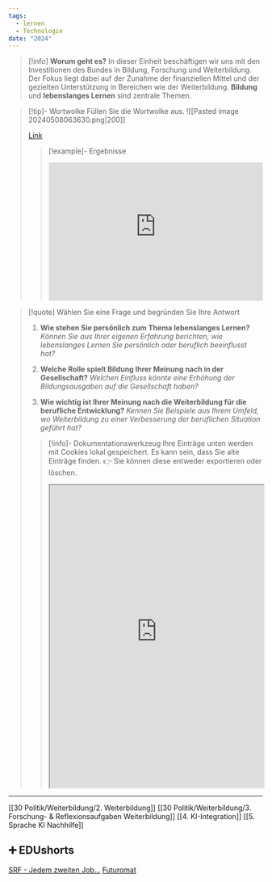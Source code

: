 ```yaml
---
tags:
  - lernen
  - Technologie
date: "2024"
---
```

> [!info] **Worum geht es?**
> In dieser Einheit beschäftigen wir uns mit den Investitionen des Bundes in Bildung, Forschung und Weiterbildung. Der Fokus liegt dabei auf der Zunahme der finanziellen Mittel und der gezielten Unterstützung in Bereichen wie der Weiterbildung. **Bildung** und **lebenslanges Lernen** sind zentrale Themen.

>[!tip]- Wortwolke
>Füllen Sie die Wortwolke aus.
>![[Pasted image 20240508063630.png|200]]
>
>[Link](https://www.menti.com/alsrwdecgdc3)
>>[!example]- Ergebnisse
>><div style='position: relative; padding-bottom: 56.25%; padding-top: 35px; height: 0; overflow: hidden;'><iframe sandbox='allow-scripts allow-same-origin allow-presentation' allowfullscreen='true' allowtransparency='true' frameborder='0' height='315' src='https://www.mentimeter.com/app/presentation/alv4xynedt8y4da9w8mwr2mv2541dksc/embed' style='position: absolute; top: 0; left: 0; width: 100%; height: 100%;' width='420'></iframe></div>


>[!quote] Wählen Sie eine Frage und begründen Sie Ihre Antwort
>1. **Wie stehen Sie persönlich zum Thema lebenslanges Lernen?**
   *Können Sie aus Ihrer eigenen Erfahrung berichten, wie lebenslanges Lernen Sie persönlich oder beruflich beeinflusst hat?*
>
>2. **Welche Rolle spielt Bildung Ihrer Meinung nach in der Gesellschaft?**
   *Welchen Einfluss könnte eine Erhöhung der Bildungsausgaben auf die Gesellschaft haben?*
>
>3. **Wie wichtig ist Ihrer Meinung nach die Weiterbildung für die berufliche Entwicklung?**
   *Kennen Sie Beispiele aus Ihrem Umfeld, wo Weiterbildung zu einer Verbesserung der beruflichen Situation geführt hat?*
>   
>>[!info]- Dokumentationswerkzeug 
>Ihre Einträge unten werden mit Cookies lokal gespeichert. Es kann sein, dass Sie alte Einträge finden. 
>>👉 Sie können diese entweder exportieren oder löschen.
>><iframe width="100%" height="600" src="https://app.Lumi.education/run/rdWSOq" allowfullscreen allow="geolocation *; autoplay; encrypted-media"></iframe>


---

[[30 Politik/Weiterbildung/2. Weiterbildung]]
[[30 Politik/Weiterbildung/3. Forschung- & Reflexionsaufgaben Weiterbildung]]
[[4. KI-Integration]]
[[5. Sprache KI Nachhilfe]]

## ➕ EDUshorts
[SRF - Jedem zweiten Job...](https://www.srf.ch/news/wirtschaft/in-jedem-zweiten-job-wird-der-mensch-ueberfluessig)
[Futuromat](https://job-futuromat.iab.de/)
